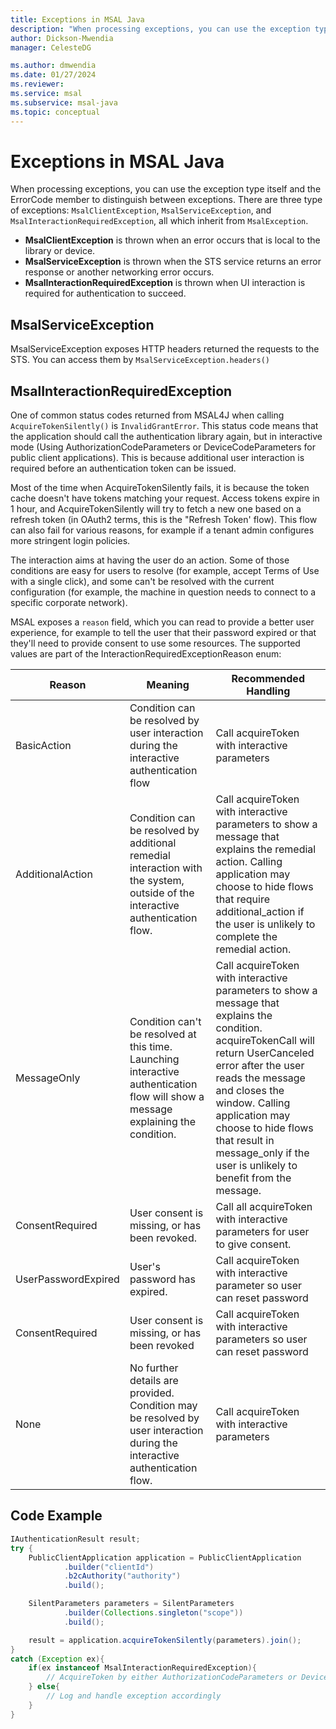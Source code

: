 ```yaml
---
title: Exceptions in MSAL Java
description: "When processing exceptions, you can use the exception type itself and the ErrorCode member to distinguish between exceptions."
author: Dickson-Mwendia
manager: CelesteDG

ms.author: dmwendia
ms.date: 01/27/2024
ms.reviewer:
ms.service: msal
ms.subservice: msal-java
ms.topic: conceptual
---
```


# Exceptions in MSAL Java

When processing exceptions, you can use the exception type itself and the ErrorCode member to distinguish between exceptions. There are three type of exceptions: `MsalClientException`,  `MsalServiceException`, and `MsalInteractionRequiredException`, all which inherit from `MsalException`.

- **MsalClientException** is thrown when an error occurs that is local to the library or device.
- **MsalServiceException** is thrown when the STS service returns an error response or another networking error occurs.
- **MsalInteractionRequiredException** is thrown when UI interaction is required for authentication to succeed.

## MsalServiceException

MsalServiceException exposes HTTP headers returned the requests to the STS. You can access them by `MsalServiceException.headers()`

## MsalInteractionRequiredException

One of common status codes returned from MSAL4J when calling `AcquireTokenSilently()` is `InvalidGrantError`. This status code means that the application should call the authentication library again, but in interactive mode (Using AuthorizationCodeParameters or DeviceCodeParameters for public client applications). This is because additional user interaction is required before an authentication token can be issued.

Most of the time when AcquireTokenSilently fails, it is because the token cache doesn't have tokens matching your request. Access tokens expire in 1 hour, and AcquireTokenSilently will try to fetch a new one based on a refresh token (in OAuth2 terms, this is the "Refresh Token' flow). This flow can also fail for various reasons, for example if a tenant admin configures more stringent login policies.

The interaction aims at having the user do an action. Some of those conditions are easy for users to resolve (for example, accept Terms of Use with a single click), and some can't be resolved with the current configuration (for example, the machine in question needs to connect to a specific corporate network). 

MSAL exposes a `reason` field, which you can read to provide a better user experience, for example to tell the user that their password expired or that they'll need to provide consent to use some resources. The supported values are part of the  InteractionRequiredExceptionReason enum:

|Reason|Meaning|Recommended Handling|
|------|-------|--------------------|
|BasicAction| Condition can be resolved by user interaction during the interactive authentication flow| Call acquireToken with interactive parameters|
|AdditionalAction|Condition can be resolved by additional remedial interaction with the system, outside of the interactive authentication flow.| Call acquireToken with interactive parameters to show a message that explains the remedial action. Calling application may choose to hide flows that require additional_action if the user is unlikely to complete the remedial action.|
|MessageOnly|Condition can't be resolved at this time. Launching interactive authentication flow will show a message explaining the condition.| Call acquireToken with interactive parameters to show a message that explains the condition. acquireTokenCall will return UserCanceled error after the user reads the message and closes the window. Calling application may choose to hide flows that result in message_only if the user is unlikely to benefit from the message.|
|ConsentRequired|User consent is missing, or has been revoked.|Call all acquireToken with interactive parameters for user to give consent.|
|UserPasswordExpired|User's password has expired.|Call acquireToken with interactive parameter so user can reset password|
|ConsentRequired|User consent is missing, or has been revoked| Call acquireToken with interactive parameters so user can reset password|
|None| 	No further details are provided. Condition may be resolved by user interaction during the interactive authentication flow. | Call acquireToken with interactive parameters|

## Code Example

```java
IAuthenticationResult result;
try {
    PublicClientApplication application = PublicClientApplication
            .builder("clientId")
            .b2cAuthority("authority")
            .build();

    SilentParameters parameters = SilentParameters
            .builder(Collections.singleton("scope"))
            .build();

    result = application.acquireTokenSilently(parameters).join();
}
catch (Exception ex){
    if(ex instanceof MsalInteractionRequiredException){
        // AcquireToken by either AuthorizationCodeParameters or DeviceCodeParameters
    } else{
        // Log and handle exception accordingly
    }
}
```

